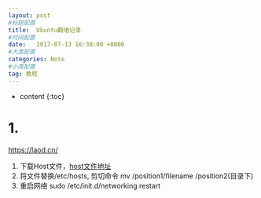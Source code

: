 ```yaml
---
layout: post
#标题配置
title:  Ubuntu翻墙记录
#时间配置
date:   2017-07-13 16:30:00 +0800
#大类配置
categories: Note
#小类配置
tag: 教程
---
```


* content
{:toc}

# 1. 
https://laod.cn/

1. 下载Host文件，[host文件地址](https://laod.cn/hosts/2017-google-hosts.html)
2. 将文件替换/etc/hosts, 剪切命令 mv /position1/filename  /position2(目录下)
3. 重启网络 sudo /etc/init.d/networking restart